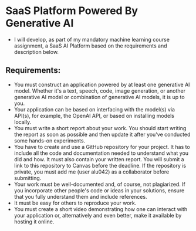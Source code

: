 # SaaS Platform Powered By Generative AI
* I will develop, as part of my mandatory machine learning course assignment, a SaaS AI Platform based on the requirements and description below.

## Requirements:
* You must construct an application powered by at least one generative AI model. Whether it's a text, speech, code, image generation, or another generative AI model or combination of generative AI models, it is up to you.
* Your application can be based on interfacing with the model(s) via API(s), for example, the OpenAI API, or based on installing models locally.
* You must write a short report about your work. You should start writing the report as soon as possible and then update it after you've conducted some hands-on experiments. 
* You have to create and use a GitHub repository for your project. It has to include all the code and documentation needed to understand what you did and how. It must also contain your written report. You will submit a link to this repository to Canvas before the deadline. If the repository is private, you must add me (user alu042) as a collaborator before submitting.
* Your work must be well-documented and, of course, not plagiarized. If you incorporate other people's code or ideas in your solutions, ensure that you fully understand them and include references.
* It must be easy for others to reproduce your work.
* You must create a short video demonstrating how one can interact with your application or, alternatively and even better, make it available by hosting it online.

